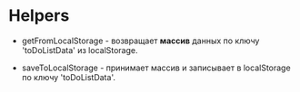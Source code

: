 # Helpers

- getFromLocalStorage - возвращает __массив__ данных по ключу 'toDoListData' из localStorage.


- saveToLocalStorage - принимает массив и записывает  в localStorage по ключу 'toDoListData'.